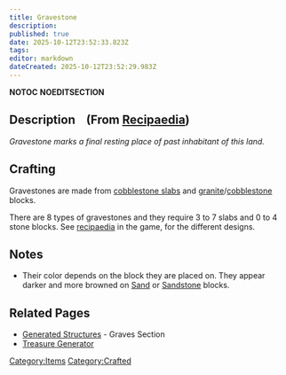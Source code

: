```yaml
---
title: Gravestone
description: 
published: true
date: 2025-10-12T23:52:33.823Z
tags: 
editor: markdown
dateCreated: 2025-10-12T23:52:29.983Z
---
```


__NOTOC__ __NOEDITSECTION__

## Description    (From [Recipaedia](.. "wikilink"))

*Gravestone marks a final resting place of past inhabitant of this
land.*

## Crafting

Gravestones are made from [cobblestone slabs](../Construction/Stone_Slab.md "wikilink") and
[granite](granite "wikilink")/[cobblestone](cobblestone "wikilink")
blocks.

There are 8 types of gravestones and they require 3 to 7 slabs and 0 to
4 stone blocks. See [recipaedia](recipaedia "wikilink") in the game, for
the different designs.

## Notes

  - Their color depends on the block they are placed on. They appear
    darker and more browned on [Sand](../Terrain/Sand.md "wikilink") or
    [Sandstone](../Terrain/Sandstone.md "wikilink") blocks.

## Related Pages

  - [Generated Structures](Generated_Structures "wikilink") - Graves
    Section
  - [Treasure Generator](Treasure_Generator "wikilink")

[Category:Items](Category:Items "wikilink")
[Category:Crafted](Category:Crafted "wikilink")